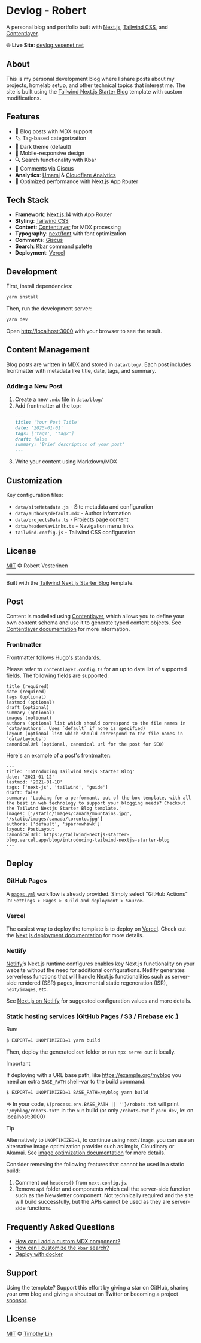 # Devlog - Robert

A personal blog and portfolio built with [Next.js](https://nextjs.org/), [Tailwind CSS](https://tailwindcss.com/), and [Contentlayer](https://www.contentlayer.dev/). 

🌐 **Live Site**: [devlog.vesenet.net](https://devlog.vesenet.net)

## About

This is my personal development blog where I share posts about my projects, homelab setup, and other technical topics that interest me. The site is built using the [Tailwind Next.js Starter Blog](https://github.com/timlrx/tailwind-nextjs-starter-blog) template with custom modifications.

## Features

- 📝 Blog posts with MDX support
- 🏷️ Tag-based categorization
- 🌙 Dark theme (default)
- 📱 Mobile-responsive design
- 🔍 Search functionality with Kbar
- 💬 Comments via Giscus
- **Analytics**: [Umami](https://umami.is/) & [Cloudflare Analytics](https://www.cloudflare.com/analytics/)
- 🚀 Optimized performance with Next.js App Router

## Tech Stack

- **Framework**: [Next.js 14](https://nextjs.org/) with App Router
- **Styling**: [Tailwind CSS](https://tailwindcss.com/)
- **Content**: [Contentlayer](https://www.contentlayer.dev/) for MDX processing
- **Typography**: [next/font](https://nextjs.org/docs/app/api-reference/components/font) with font optimization
- **Comments**: [Giscus](https://giscus.app/)
- **Search**: [Kbar](https://github.com/timc1/kbar) command palette
- **Deployment**: [Vercel](https://vercel.com)

## Development

First, install dependencies:

```bash
yarn install
```

Then, run the development server:

```bash
yarn dev
```

Open [http://localhost:3000](http://localhost:3000) with your browser to see the result.

## Content Management

Blog posts are written in MDX and stored in `data/blog/`. Each post includes frontmatter with metadata like title, date, tags, and summary.

### Adding a New Post

1. Create a new `.mdx` file in `data/blog/`
2. Add frontmatter at the top:
   ```markdown
   ---
   title: 'Your Post Title'
   date: '2025-01-01'
   tags: ['tag1', 'tag2']
   draft: false
   summary: 'Brief description of your post'
   ---
   ```
3. Write your content using Markdown/MDX

## Customization

Key configuration files:
- `data/siteMetadata.js` - Site metadata and configuration
- `data/authors/default.mdx` - Author information
- `data/projectsData.ts` - Projects page content
- `data/headerNavLinks.ts` - Navigation menu links
- `tailwind.config.js` - Tailwind CSS configuration

## License

[MIT](LICENSE) © Robert Vesterinen

---

Built with the [Tailwind Next.js Starter Blog](https://github.com/timlrx/tailwind-nextjs-starter-blog) template.






## Post

Content is modelled using [Contentlayer](https://www.contentlayer.dev/), which allows you to define your own content schema and use it to generate typed content objects. See [Contentlayer documentation](https://www.contentlayer.dev/docs/getting-started) for more information.

### Frontmatter

Frontmatter follows [Hugo's standards](https://gohugo.io/content-management/front-matter/).

Please refer to `contentlayer.config.ts` for an up to date list of supported fields. The following fields are supported:

```
title (required)
date (required)
tags (optional)
lastmod (optional)
draft (optional)
summary (optional)
images (optional)
authors (optional list which should correspond to the file names in `data/authors`. Uses `default` if none is specified)
layout (optional list which should correspond to the file names in `data/layouts`)
canonicalUrl (optional, canonical url for the post for SEO)
```

Here's an example of a post's frontmatter:

```
---
title: 'Introducing Tailwind Nexjs Starter Blog'
date: '2021-01-12'
lastmod: '2021-01-18'
tags: ['next-js', 'tailwind', 'guide']
draft: false
summary: 'Looking for a performant, out of the box template, with all the best in web technology to support your blogging needs? Checkout the Tailwind Nextjs Starter Blog template.'
images: ['/static/images/canada/mountains.jpg', '/static/images/canada/toronto.jpg']
authors: ['default', 'sparrowhawk']
layout: PostLayout
canonicalUrl: https://tailwind-nextjs-starter-blog.vercel.app/blog/introducing-tailwind-nextjs-starter-blog
---
```

## Deploy

### GitHub Pages

A [`pages.yml`](.github/workflows/pages.yml) workflow is already provided. Simply select "GitHub Actions" in: `Settings > Pages > Build and deployment > Source`.

### Vercel

The easiest way to deploy the template is to deploy on [Vercel](https://vercel.com). Check out the [Next.js deployment documentation](https://nextjs.org/docs/app/building-your-application/deploying) for more details.

### Netlify

[Netlify](https://www.netlify.com/)’s Next.js runtime configures enables key Next.js functionality on your website without the need for additional configurations. Netlify generates serverless functions that will handle Next.js functionalities such as server-side rendered (SSR) pages, incremental static regeneration (ISR), `next/images`, etc.

See [Next.js on Netlify](https://docs.netlify.com/integrations/frameworks/next-js/overview/#next-js-runtime) for suggested configuration values and more details.

### Static hosting services (GitHub Pages / S3 / Firebase etc.)

Run:

```sh
$ EXPORT=1 UNOPTIMIZED=1 yarn build
```

Then, deploy the generated `out` folder or run `npx serve out` it locally.

> [!IMPORTANT]
> If deploying with a URL base path, like https://example.org/myblog you need an extra `BASE_PATH` shell-var to the build command:
>
> ```sh
> $ EXPORT=1 UNOPTIMIZED=1 BASE_PATH=/myblog yarn build
> ```
>
> => In your code, `${process.env.BASE_PATH || ''}/robots.txt` will print `"/myblog/robots.txt"` in the `out` build (or only `/robots.txt` if `yarn dev`, ie: on localhost:3000)

> [!TIP]
> Alternatively to `UNOPTIMIZED=1`, to continue using `next/image`, you can use an alternative image optimization provider such as Imgix, Cloudinary or Akamai. See [image optimization documentation](https://nextjs.org/docs/app/building-your-application/deploying/static-exports#image-optimization) for more details.

Consider removing the following features that cannot be used in a static build:

1. Comment out `headers()` from `next.config.js`.
2. Remove `api` folder and components which call the server-side function such as the Newsletter component. Not technically required and the site will build successfully, but the APIs cannot be used as they are server-side functions.

## Frequently Asked Questions

- [How can I add a custom MDX component?](/faq/custom-mdx-component.md)
- [How can I customize the `kbar` search?](/faq/customize-kbar-search.md)
- [Deploy with docker](/faq/deploy-with-docker.md)

## Support

Using the template? Support this effort by giving a star on GitHub, sharing your own blog and giving a shoutout on Twitter or becoming a project [sponsor](https://github.com/sponsors/timlrx).

## License

[MIT](https://github.com/timlrx/tailwind-nextjs-starter-blog/blob/main/LICENSE) © [Timothy Lin](https://www.timlrx.com)
